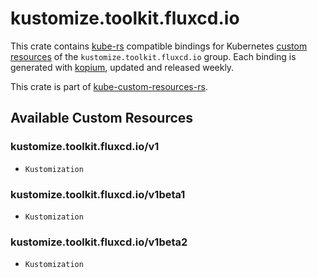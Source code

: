 <!--
SPDX-FileCopyrightText: The kube-custom-resources-rs Authors
SPDX-License-Identifier: 0BSD
 -->

# kustomize.toolkit.fluxcd.io

This crate contains [kube-rs](https://kube.rs/) compatible bindings for Kubernetes [custom resources](https://kubernetes.io/docs/tasks/extend-kubernetes/custom-resources/custom-resource-definitions/) of the `kustomize.toolkit.fluxcd.io` group. Each binding is generated with [kopium](https://github.com/kube-rs/kopium), updated and released weekly.

This crate is part of [kube-custom-resources-rs](https://github.com/metio/kube-custom-resources-rs).

## Available Custom Resources

### kustomize.toolkit.fluxcd.io/v1
- `Kustomization`
### kustomize.toolkit.fluxcd.io/v1beta1
- `Kustomization`
### kustomize.toolkit.fluxcd.io/v1beta2
- `Kustomization`
